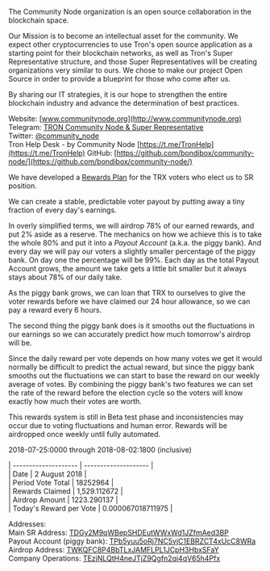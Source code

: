 The Community Node organization is an open source collaboration in the blockchain space. 

Our Mission is to become an intellectual asset for the community. We expect other cryptocurrencies to use Tron's open source application as a starting point for their blockchain networks, as well as Tron's Super Representative structure, and those Super Representatives will be creating organizations very similar to ours. We chose to make our project Open Source in order to provide a blueprint for those who come after us.

By sharing our IT strategies, it is our hope to strengthen the entire blockchain industry and advance the determination of best practices. 

Website:
[www.communitynode.org](http://www.communitynode.org)  
Telegram:
[TRON Community Node & Super Representative](https://t.me/CommunityNode)  
Twitter:
[@community_node](https://twitter.com/community_node)  
Tron Help Desk - by Community Node
[https://t.me/TronHelp](https://t.me/TronHelp)
GitHub:
[https://github.com/bondibox/community-node/](https://github.com/bondibox/community-node/)  


We have developed a [Rewards Plan](http://www.communitynode.org/rewards/index) for the TRX voters who elect us to SR position. 

We can create a stable, predictable voter payout by putting away a tiny fraction of every day's earnings.

In overly simplified terms, we will airdrop 78% of our earned rewards, and put 2% aside as a reserve. The mechanics on how we achieve this is to take the whole 80% and put it into a *Payout Account* (a.k.a. the piggy bank). And every day we will pay our voters a slightly smaller percentage of the piggy bank. On day one the percentage will be 99%. Each day as the total Payout Account grows, the amount we take gets a little bit smaller but it always stays about 78% of our daily take. 

As the piggy bank grows, we can loan that TRX to ourselves to give the voter rewards before we have claimed our 24 hour allowance, so we can pay a reward every 6 hours.

The second thing the piggy bank does is it smooths out the fluctuations in our earnings so we can accurately predict how much tomorrow's airdrop will be.

Since the daily reward per vote depends on how many votes we get it would normally be difficult to predict the actual reward, but since the piggy bank smooths out the fluctuations we can start to base the reward on our weekly average of votes. By combining the piggy bank's two features we can set the rate of the reward before the election cycle so the voters will know exactly how much their votes are worth.

This rewards system is still in Beta test phase and inconsistencies may occur due to voting fluctuations and human error.
Rewards will be airdropped once weekly until fully automated.

2018-07-25:0000 through 2018-08-02:1800 (inclusive)

| -------------------- | -------------------- |  
| Date | 2 August 2018 |   
| Period Vote Total |  18252964 |  
| Rewards Claimed | 1,529.112672  |  
| Airdrop Amount | 1223.290137 |  
| Today's Reward per Vote  | 0.000067018711975 |  



Addresses:  
Main SR Address: [TDGy2M9qWBepSHDEutWWxWd1JZfmAed3BP](https://tronscan.org/#/address/TDGy2M9qWBepSHDEutWWxWd1JZfmAed3BP)  
Payout Account (piggy bank): [TPb5yuu5oRj7NC5vjC1EBRZCT4xUcC8WRa](https://tronscan.org/#/address/TPb5yuu5oRj7NC5vjC1EBRZCT4xUcC8WRa)  
Airdrop Address: [TWKQFC8P4BbTLxJAMFLPL1JCpH3HbxSFaY](https://tronscan.org/#/address/TWKQFC8P4BbTLxJAMFLPL1JCpH3HbxSFaY)  
Company Operations: [TEzjNLQtH4neJTjZ9Qgfn2qi4qV65h4Pfx](https://tronscan.org/#/address/TEzjNLQtH4neJTjZ9Qgfn2qi4qV65h4Pfx)  